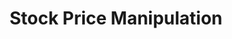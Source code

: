 ---
title: Stock Price Manipulation
parent: /tactics/15-stock-purchase
ref-id: TEQ-051
short-desc: The adversary emulates legitmate user behaviour on the stock market to influence stock prices.
layout: technique
---